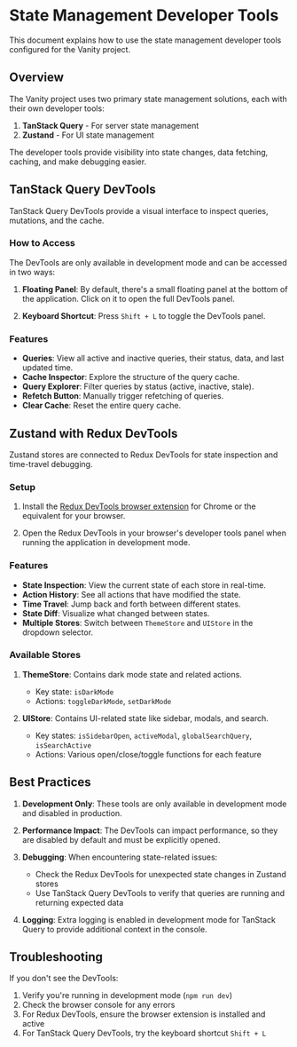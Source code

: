 # State Management Developer Tools

This document explains how to use the state management developer tools configured for the Vanity project.

## Overview

The Vanity project uses two primary state management solutions, each with their own developer tools:

1. **TanStack Query** - For server state management
2. **Zustand** - For UI state management

The developer tools provide visibility into state changes, data fetching, caching, and make debugging easier.

## TanStack Query DevTools

TanStack Query DevTools provide a visual interface to inspect queries, mutations, and the cache.

### How to Access

The DevTools are only available in development mode and can be accessed in two ways:

1. **Floating Panel**: By default, there's a small floating panel at the bottom of the application. Click on it to open the full DevTools panel.

2. **Keyboard Shortcut**: Press `Shift + L` to toggle the DevTools panel.

### Features

- **Queries**: View all active and inactive queries, their status, data, and last updated time.
- **Cache Inspector**: Explore the structure of the query cache.
- **Query Explorer**: Filter queries by status (active, inactive, stale).
- **Refetch Button**: Manually trigger refetching of queries.
- **Clear Cache**: Reset the entire query cache.

## Zustand with Redux DevTools

Zustand stores are connected to Redux DevTools for state inspection and time-travel debugging.

### Setup

1. Install the [Redux DevTools browser extension](https://chrome.google.com/webstore/detail/redux-devtools/lmhkpmbekcpmknklioeibfkpmmfibljd) for Chrome or the equivalent for your browser.

2. Open the Redux DevTools in your browser's developer tools panel when running the application in development mode.

### Features

- **State Inspection**: View the current state of each store in real-time.
- **Action History**: See all actions that have modified the state.
- **Time Travel**: Jump back and forth between different states.
- **State Diff**: Visualize what changed between states.
- **Multiple Stores**: Switch between `ThemeStore` and `UIStore` in the dropdown selector.

### Available Stores

1. **ThemeStore**: Contains dark mode state and related actions.

   - Key state: `isDarkMode`
   - Actions: `toggleDarkMode`, `setDarkMode`

2. **UIStore**: Contains UI-related state like sidebar, modals, and search.
   - Key states: `isSidebarOpen`, `activeModal`, `globalSearchQuery`, `isSearchActive`
   - Actions: Various open/close/toggle functions for each feature

## Best Practices

1. **Development Only**: These tools are only available in development mode and disabled in production.

2. **Performance Impact**: The DevTools can impact performance, so they are disabled by default and must be explicitly opened.

3. **Debugging**: When encountering state-related issues:

   - Check the Redux DevTools for unexpected state changes in Zustand stores
   - Use TanStack Query DevTools to verify that queries are running and returning expected data

4. **Logging**: Extra logging is enabled in development mode for TanStack Query to provide additional context in the console.

## Troubleshooting

If you don't see the DevTools:

1. Verify you're running in development mode (`npm run dev`)
2. Check the browser console for any errors
3. For Redux DevTools, ensure the browser extension is installed and active
4. For TanStack Query DevTools, try the keyboard shortcut `Shift + L`
